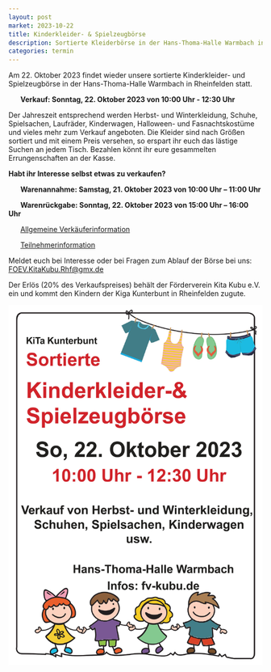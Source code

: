 ```yaml
---
layout: post
market: 2023-10-22
title: Kinderkleider- & Spielzeugbörse
description: Sortierte Kleiderbörse in der Hans-Thoma-Halle Warmbach in Rheinfelden
categories: termin
---
```


Am 22. Oktober 2023 findet wieder unsere sortierte Kinderkleider- und Spielzeugbörse in der Hans-Thoma-Halle Warmbach in Rheinfelden statt.

&nbsp;&nbsp;&nbsp;&nbsp;&nbsp;&nbsp;**Verkauf: Sonntag, 22. Oktober 2023 von 10:00 Uhr - 12:30 Uhr**

Der Jahreszeit entsprechend werden Herbst- und Winterkleidung, Schuhe, Spielsachen, Laufräder, Kinderwagen, Halloween- und Fasnachtskostüme und vieles mehr zum Verkauf angeboten.
Die Kleider sind nach Größen sortiert und mit einem Preis versehen, so erspart ihr euch das lästige Suchen an jedem Tisch. 
Bezahlen könnt ihr eure gesammelten Errungenschaften an der Kasse.

**Habt ihr Interesse selbst etwas zu verkaufen?**

  &nbsp;&nbsp;&nbsp;&nbsp;&nbsp;&nbsp;**Warenannahme: 	Samstag, 21. Oktober 2023 von 10:00 Uhr – 11:00 Uhr**
  
  &nbsp;&nbsp;&nbsp;&nbsp;&nbsp;&nbsp;**Warenrückgabe: 	Sonntag, 22. Oktober 2023 von 15:00 Uhr – 16:00 Uhr**
  
  &nbsp;&nbsp;&nbsp;&nbsp;&nbsp;&nbsp;[Allgemeine Verkäuferinformation](/docs/202310_Allgemeine_Verkäuferinfo.pdf)
  
  &nbsp;&nbsp;&nbsp;&nbsp;&nbsp;&nbsp;[Teilnehmerinformation](/docs/202310_Allgemeine_Teilnehmerinfo.pdf)
  
Meldet euch bei Interesse oder bei Fragen zum Ablauf der Börse bei uns: <FOEV.KitaKubu.Rhf@gmx.de>

Der Erlös (20% des Verkaufspreises) behält der Förderverein Kita Kubu e.V. ein und kommt den Kindern der Kiga Kunterbunt in Rheinfelden zugute.

![Sortierte Kleidung](/images/202310_Plakat.jpg)
